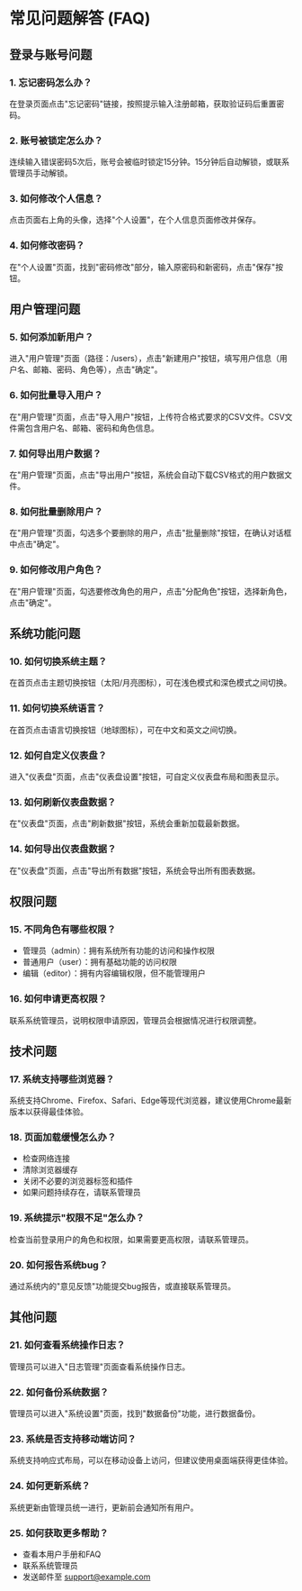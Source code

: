 # 常见问题解答 (FAQ)

## 登录与账号问题

### 1. 忘记密码怎么办？
在登录页面点击"忘记密码"链接，按照提示输入注册邮箱，获取验证码后重置密码。

### 2. 账号被锁定怎么办？
连续输入错误密码5次后，账号会被临时锁定15分钟。15分钟后自动解锁，或联系管理员手动解锁。

### 3. 如何修改个人信息？
点击页面右上角的头像，选择"个人设置"，在个人信息页面修改并保存。

### 4. 如何修改密码？
在"个人设置"页面，找到"密码修改"部分，输入原密码和新密码，点击"保存"按钮。

## 用户管理问题

### 5. 如何添加新用户？
进入"用户管理"页面（路径：/users），点击"新建用户"按钮，填写用户信息（用户名、邮箱、密码、角色等），点击"确定"。

### 6. 如何批量导入用户？
在"用户管理"页面，点击"导入用户"按钮，上传符合格式要求的CSV文件。CSV文件需包含用户名、邮箱、密码和角色信息。

### 7. 如何导出用户数据？
在"用户管理"页面，点击"导出用户"按钮，系统会自动下载CSV格式的用户数据文件。

### 8. 如何批量删除用户？
在"用户管理"页面，勾选多个要删除的用户，点击"批量删除"按钮，在确认对话框中点击"确定"。

### 9. 如何修改用户角色？
在"用户管理"页面，勾选要修改角色的用户，点击"分配角色"按钮，选择新角色，点击"确定"。

## 系统功能问题

### 10. 如何切换系统主题？
在首页点击主题切换按钮（太阳/月亮图标），可在浅色模式和深色模式之间切换。

### 11. 如何切换系统语言？
在首页点击语言切换按钮（地球图标），可在中文和英文之间切换。

### 12. 如何自定义仪表盘？
进入"仪表盘"页面，点击"仪表盘设置"按钮，可自定义仪表盘布局和图表显示。

### 13. 如何刷新仪表盘数据？
在"仪表盘"页面，点击"刷新数据"按钮，系统会重新加载最新数据。

### 14. 如何导出仪表盘数据？
在"仪表盘"页面，点击"导出所有数据"按钮，系统会导出所有图表数据。

## 权限问题

### 15. 不同角色有哪些权限？
- 管理员（admin）：拥有系统所有功能的访问和操作权限
- 普通用户（user）：拥有基础功能的访问权限
- 编辑（editor）：拥有内容编辑权限，但不能管理用户

### 16. 如何申请更高权限？
联系系统管理员，说明权限申请原因，管理员会根据情况进行权限调整。

## 技术问题

### 17. 系统支持哪些浏览器？
系统支持Chrome、Firefox、Safari、Edge等现代浏览器，建议使用Chrome最新版本以获得最佳体验。

### 18. 页面加载缓慢怎么办？
- 检查网络连接
- 清除浏览器缓存
- 关闭不必要的浏览器标签和插件
- 如果问题持续存在，请联系管理员

### 19. 系统提示"权限不足"怎么办？
检查当前登录用户的角色和权限，如果需要更高权限，请联系管理员。

### 20. 如何报告系统bug？
通过系统内的"意见反馈"功能提交bug报告，或直接联系管理员。

## 其他问题

### 21. 如何查看系统操作日志？
管理员可以进入"日志管理"页面查看系统操作日志。

### 22. 如何备份系统数据？
管理员可以进入"系统设置"页面，找到"数据备份"功能，进行数据备份。

### 23. 系统是否支持移动端访问？
系统支持响应式布局，可以在移动设备上访问，但建议使用桌面端获得更佳体验。

### 24. 如何更新系统？
系统更新由管理员统一进行，更新前会通知所有用户。

### 25. 如何获取更多帮助？
- 查看本用户手册和FAQ
- 联系系统管理员
- 发送邮件至 support@example.com